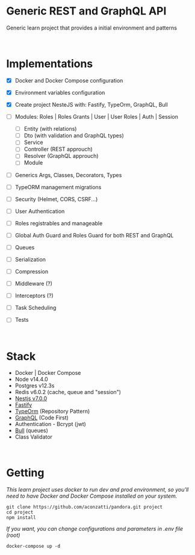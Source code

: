 # Generic REST and GraphQL API

Generic learn project that provides a initial environment and patterns


&nbsp;
# Implementations

- [x] Docker and Docker Compose configuration

- [x] Environment variables configuration

- [x] Create project NesteJS with: Fastify, TypeOrm, GraphQL, Bull

- [ ] Modules:  Roles  |  Roles Grants  |  User  |  User Roles  |  Auth  |  Session

    - [ ] Entity (with relations)
    - [ ] Dto (with validation and GraphQL types)
    - [ ] Service
    - [ ] Controller (REST approuch)
    - [ ] Resolver (GraphQL approuch)
    - [ ] Module    

- [ ] Generics Args, Classes, Decorators, Types

- [ ] TypeORM management migrations

- [ ] Security (Helmet, CORS, CSRF...)

- [ ] User Authentication

- [ ] Roles registrables and manageable

- [ ] Global Auth Guard and Roles Guard for both REST and GraphQL

- [ ] Queues

- [ ] Serialization

- [ ] Compression

- [ ] Middleware (?)

- [ ] Interceptors (?)

- [ ] Task Scheduling

- [ ] Tests



&nbsp;
# Stack

- Docker | Docker Compose
- Node v14.4.0
- Postgres v12.3s
- Redis v6.0.2 (cache, queue and "session")
- [Nestjs v7.0.0](https://docs.nestjs.com/)
- [Fastify](https://docs.nestjs.com/techniques/performance)
- [TypeOrm](https://docs.nestjs.com/techniques/database) (Repository Pattern)
- [GraphQL](https://docs.nestjs.com/graphql/quick-start) (Code First)
- Authentication - Bcrypt (jwt)
- [Bull](https://docs.nestjs.com/techniques/queues) (queues)
- Class Validator


&nbsp;
# Getting 

_This learn project uses docker to run dev and prod environment, so you'll need to have Docker and Docker Compose installed on your system._


```
git clone https://github.com/aconzatti/pandora.git project
cd project
npm install
```

_If you want, you can change configurations and parameters in .env file (root)_

```
docker-compose up -d
```
